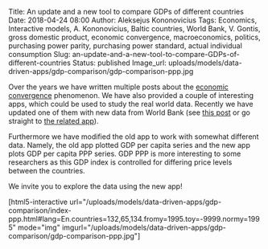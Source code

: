 Title: An update and a new tool to compare GDPs of different countries
Date: 2018-04-24 08:00
Author: Aleksejus Kononovicius
Tags: Economics, Interactive models, A. Kononovicius, Baltic countries, World Bank, V. Gontis, gross domestic product, economic convergence, macroeconomics, politics, purchasing power parity, purchasing power standard, actual individual consumption
Slug: an-update-and-a-new-tool-to-compare-GDPs-of-different-countries
Status: published
Image_url: uploads/models/data-driven-apps/gdp-comparison/gdp-comparison-ppp.jpg

Over the years we have written multiple posts about the
[economic convergence](/tag/economic-convergence/) phenomenon. We have also
provided a couple of interesting apps, which could be used to study the real
world data. Recently we have updated one of them with new data from World Bank
(see [this post]({filename}/articles/2013/the-phenomenon-of-economic-growth-of-baltic-states.md)
or go straight to [the related app](http://rf.mokslasplius.lt/uploads/models/data-driven-apps/gdp-comparison/#lang=En)).

Furthermore we have modified the old app to work with somewhat different data.
Namely, the old app plotted GDP per capita series and the new app plots GDP per
capita PPP series. GDP PPP is more interesting to some researchers as this GDP
index is controlled for differing price levels between the countries. 

We invite you to explore the data using the new app!

[html5-interactive
url="/uploads/models/data-driven-apps/gdp-comparison/index-ppp.html\#lang=En.countries=132,65,134.fromy=1995.toy=-9999.normy=1995"
mode="img" imgurl="/uploads/models/data-driven-apps/gdp-comparison/gdp-comparison-ppp.jpg"]

 
